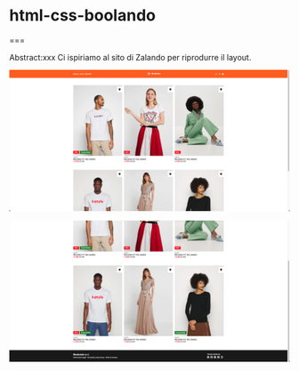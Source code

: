 # html-css-boolando

===

Abstract:xxx
Ci ispiriamo al sito di Zalando per riprodurre il layout.

<p align="center"><img src="img_project/img.png" width="800" alt="Laravel Logo"></p>

<p align="center"><img src="img_project/img2.png" width="800" alt="Laravel Logo"></p>